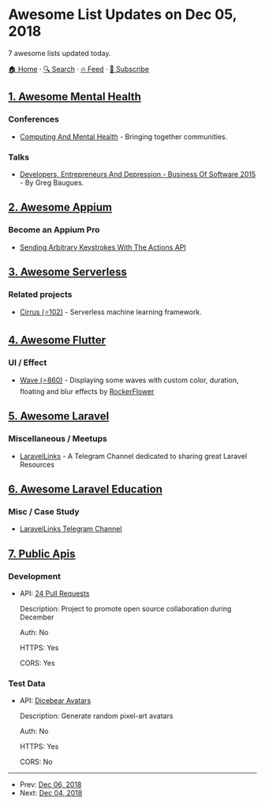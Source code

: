 # Awesome List Updates on Dec 05, 2018

7 awesome lists updated today.

[🏠 Home](/README.md) · [🔍 Search](https://test.trackawesomelist.com/search/) · [🔥 Feed](https://test.trackawesomelist.com/rss.xml) · [📮 Subscribe](https://trackawesomelist.us17.list-manage.com/subscribe?u=d2f0117aa829c83a63ec63c2f&id=36a103854c)



## [1. Awesome Mental Health](/content/dreamingechoes/awesome-mental-health/README.md)

### Conferences

*   [Computing And Mental Health](http://mentalhealth.media.mit.edu/) - Bringing together communities.

### Talks

*   [Developers, Entrepreneurs And Depression - Business Of Software 2015](https://www.youtube.com/watch?v=zUQjZZJjKsY) - By Greg Baugues.

## [2. Awesome Appium](/content/SrinivasanTarget/awesome-appium/README.md)

### Become an Appium Pro

*   [Sending Arbitrary Keystrokes With The Actions API](https://appiumpro.com/editions/46)

## [3. Awesome Serverless](/content/pmuens/awesome-serverless/README.md)

### Related projects

*   [Cirrus (⭐102)](https://github.com/ucbrise/cirrus) - Serverless machine learning framework.

## [4. Awesome Flutter](/content/Solido/awesome-flutter/README.md)

### UI / Effect

*   [Wave (⭐860)](https://github.com/i-protoss/wave) <!--stargazers:i-protoss/wave--> - Displaying some waves with custom color, duration, floating and blur effects by [RockerFlower](https://github.com/RockerFlower)

## [5. Awesome Laravel](/content/chiraggude/awesome-laravel/README.md)

### Miscellaneous / Meetups

*   [LaravelLinks](https://telegram.me/laravellinks) - A Telegram Channel dedicated to sharing great Laravel Resources

## [6. Awesome Laravel Education](/content/fukuball/Awesome-Laravel-Education/README.md)

### Misc / Case Study

*   [LaravelLinks Telegram Channel](https://telegram.me/laravellinks)

## [7. Public Apis](/content/public-apis/public-apis/README.md)

### Development

- API: [24 Pull Requests](https://24pullrequests.com/api)

  Description: Project to promote open source collaboration during December

  Auth: No

  HTTPS: Yes

  CORS: Yes



### Test Data

- API: [Dicebear Avatars](https://avatars.dicebear.com/)

  Description: Generate random pixel-art avatars

  Auth: No

  HTTPS: Yes

  CORS: No



---

- Prev: [Dec 06, 2018](/content/2018/12/06/README.md)
- Next: [Dec 04, 2018](/content/2018/12/04/README.md)